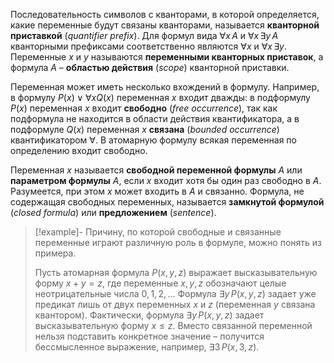 
Последовательность символов с кванторами, в которой определяется, какие переменные будут связаны кванторами, называется **кванторной приставкой** (*quantifier prefix*). Для формул вида $∀x \, A$ и $∀x \, ∃y \, A$ кванторными префиксами соответственно являются $∀x$ и $∀x \, ∃y$. Переменные $x$ и $y$ называются **переменными кванторных приставок**, а формула $A$ – **областью действия** (*scope*) кванторной приставки.

Переменная может иметь несколько вхождений в формулу. Например, в формулу $P(x)∨∀xQ(x)$ переменная $x$ входит дважды: в подформулу $P(x)$ переменная $x$ входит **свободно** (*free occurrence*), так как подформула не находится в области действия квантификатора, а в подформуле $Q(x)$ переменная $x$ **связана** (*bounded occurrence*) квантификатором $∀$.  В атомарную формулу всякая переменная по определению входит свободно. 

Переменная $x$ называется **свободной переменной формулы** $А$ или **параметром формулы** $A$, если $х$ входит хотя бы один раз свободно в $А$. Разумеется, при этом $х$ может входить в $А$ и связанно. Формула, не содержащая свободных переменных, называется **замкнутой формулой** (*closed formula*) или **предложением** (*sentence*). 

>[!example]- 
>Причину, по которой свободные и связанные переменные играют различную роль в формуле, можно понять из примера.
>
>Пусть атомарная формула $P(x,y,z)$ выражает высказывательную форму $x + y = z$, где переменные $x, y, z$ обозначают целые неотрицательные числа $0, 1, 2, \ldots$ Формула $∃y \, P(x,y,z)$ задает уже предикат лишь от двух переменных $x$ и $z$ (переменная $y$ связана квантором). Фактически, формула $∃y \, P(x,y,z)$ задает высказывательную форму $x≤z$. Вместо связанной переменной нельзя подставить конкретное значение – получится бессмысленное выражение, например, $∃3 \, P(x,3,z)$.


